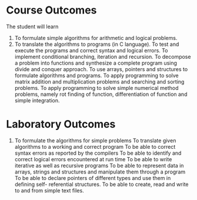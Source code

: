# Course Outcomes

The student will learn

1. To formulate simple algorithms for arithmetic and logical problems.
1. To translate the algorithms to programs (in C language).
To test and execute the programs and correct syntax and logical errors.
To implement conditional branching, iteration and recursion.
To decompose a problem into functions and synthesize a complete program using
divide and conquer approach.
To use arrays, pointers and structures to formulate algorithms and programs.
To apply programming to solve matrix addition and multiplication problems and
searching and sorting problems.
To apply programming to solve simple numerical method problems, namely rot
finding of function, differentiation of function and simple integration.


# Laboratory Outcomes

1. To formulate the algorithms for simple problems
To translate given algorithms to a working and correct program
To be able to correct syntax errors as reported by the compilers
To be able to identify and correct logical errors encountered at run time
To be able to write iterative as well as recursive programs
To be able to represent data in arrays, strings and structures and manipulate them
through a program
To be able to declare pointers of different types and use them in defining self-
referential structures.
To be able to create, read and write to and from simple text files.

